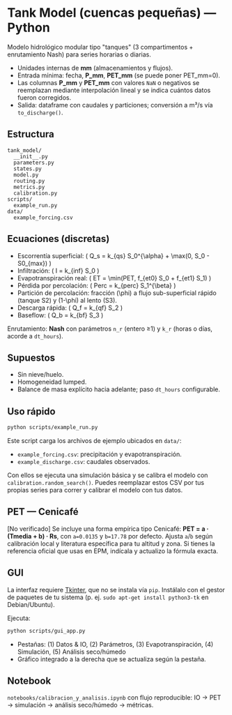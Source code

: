 
# Tank Model (cuencas pequeñas) — Python

Modelo hidrológico modular tipo "tanques" (3 compartimentos + enrutamiento Nash) para series horarias o diarias.
- Unidades internas de **mm** (almacenamientos y flujos).
- Entrada mínima: fecha, **P_mm**, **PET_mm** (se puede poner PET_mm=0).
- Las columnas **P_mm** y **PET_mm** con valores `NaN` o negativos se reemplazan mediante interpolación lineal y se indica cuántos datos fueron corregidos.
- Salida: dataframe con caudales y particiones; conversión a m³/s vía `to_discharge()`.

## Estructura
```
tank_model/
  __init__.py
  parameters.py
  states.py
  model.py
  routing.py
  metrics.py
  calibration.py
scripts/
  example_run.py
data/
  example_forcing.csv
```

## Ecuaciones (discretas)
- Escorrentía superficial: \( Q_s = k_{qs} S_0^{\alpha} + \max(0, S_0 - S0_{max}) \)
- Infiltración: \( I = k_{inf} S_0 \)
- Evapotranspiración real: \( ET = \min(PET, f_{et0} S_0 + f_{et1} S_1) \)
- Pérdida por percolación: \( Perc = k_{perc} S_1^{\beta} \)
- Partición de percolación: fracción \(\phi\) a flujo sub-superficial rápido (tanque S2) y \(1-\phi\) al lento (S3).
- Descarga rápida: \( Q_f = k_{qf} S_2 \)
- Baseflow: \( Q_b = k_{bf} S_3 \)

Enrutamiento: **Nash** con parámetros `n_r` (entero ≥1) y `k_r` (horas o días, acorde a `dt_hours`).

## Supuestos
- Sin nieve/huelo.
- Homogeneidad lumped.
- Balance de masa explícito hacia adelante; paso `dt_hours` configurable.

## Uso rápido
```bash
python scripts/example_run.py
```
Este script carga los archivos de ejemplo ubicados en `data/`:

- `example_forcing.csv`: precipitación y evapotranspiración.
- `example_discharge.csv`: caudales observados.

Con ellos se ejecuta una simulación básica y se calibra el modelo con `calibration.random_search()`. Puedes reemplazar estos CSV por tus propias series para correr y calibrar el modelo con tus datos.


## PET — Cenicafé
[No verificado] Se incluye una forma empírica tipo Cenicafé: **PET = a · (Tmedia + b) · Rs**, con `a=0.0135` y `b=17.78` por defecto. 
Ajusta `a`/`b` según calibración local y literatura específica para tu altitud y zona. Si tienes la referencia oficial que usas en EPM, indícala y actualizo la fórmula exacta.

## GUI
La interfaz requiere [Tkinter](https://docs.python.org/3/library/tkinter.html), que no se instala vía `pip`.
Instálalo con el gestor de paquetes de tu sistema (p. ej. `sudo apt-get install python3-tk` en Debian/Ubuntu).

Ejecuta:
```bash
python scripts/gui_app.py
```
- Pestañas: (1) Datos & IO, (2) Parámetros, (3) Evapotranspiración, (4) Simulación, (5) Análisis seco/húmedo
- Gráfico integrado a la derecha que se actualiza según la pestaña.

## Notebook
`notebooks/calibracion_y_analisis.ipynb` con flujo reproducible: IO → PET → simulación → análisis seco/húmedo → métricas.
